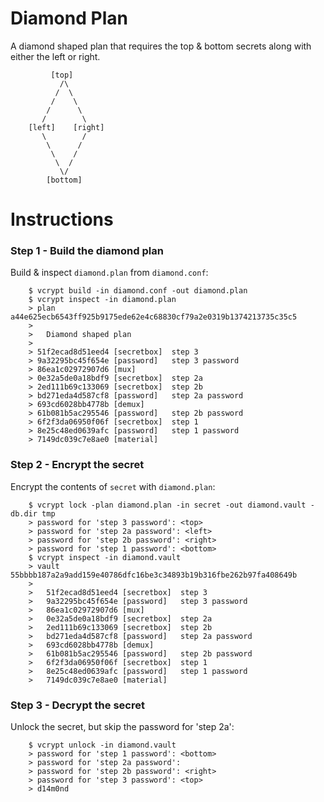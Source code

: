 # Diamond Plan

A diamond shaped plan that requires the top & bottom secrets along with either
the left or right.


             [top]
               /\
              /  \
             /    \
            /      \
           /        \
        [left]    [right]
           \        /
            \      /
             \    /
              \  /
               \/
            [bottom]

# Instructions

### Step 1 - Build the diamond plan

Build & inspect `diamond.plan` from `diamond.conf`:

        $ vcrypt build -in diamond.conf -out diamond.plan
        $ vcrypt inspect -in diamond.plan
        > plan a44e625ecb6543ff925b9175ede62e4c68830cf79a2e0319b1374213735c35c5
        >
        >   Diamond shaped plan
        >
        > 51f2ecad8d51eed4 [secretbox]  step 3
        > 9a32295bc45f654e [password]   step 3 password
        > 86ea1c02972907d6 [mux]
        > 0e32a5de0a18bdf9 [secretbox]  step 2a
        > 2ed111b69c133069 [secretbox]  step 2b
        > bd271eda4d587cf8 [password]   step 2a password
        > 693cd6028bb4778b [demux]
        > 61b081b5ac295546 [password]   step 2b password
        > 6f2f3da06950f06f [secretbox]  step 1
        > 8e25c48ed0639afc [password]   step 1 password
        > 7149dc039c7e8ae0 [material]

### Step 2 - Encrypt the secret

Encrypt the contents of `secret` with `diamond.plan`:

        $ vcrypt lock -plan diamond.plan -in secret -out diamond.vault -db.dir tmp
        > password for 'step 3 password': <top>
        > password for 'step 2a password': <left>
        > password for 'step 2b password': <right>
        > password for 'step 1 password': <bottom>
        $ vcrypt inspect -in diamond.vault
        > vault 55bbbb187a2a9add159e40786dfc16be3c34893b19b316fbe262b97fa408649b
        >
        >   51f2ecad8d51eed4 [secretbox]  step 3
        >   9a32295bc45f654e [password]   step 3 password
        >   86ea1c02972907d6 [mux]
        >   0e32a5de0a18bdf9 [secretbox]  step 2a
        >   2ed111b69c133069 [secretbox]  step 2b
        >   bd271eda4d587cf8 [password]   step 2a password
        >   693cd6028bb4778b [demux]
        >   61b081b5ac295546 [password]   step 2b password
        >   6f2f3da06950f06f [secretbox]  step 1
        >   8e25c48ed0639afc [password]   step 1 password
        >   7149dc039c7e8ae0 [material]

### Step 3 - Decrypt the secret

Unlock the secret, but skip the password for 'step 2a':

        $ vcrypt unlock -in diamond.vault
        > password for 'step 1 password': <bottom>
        > password for 'step 2a password':
        > password for 'step 2b password': <right>
        > password for 'step 3 password': <top>
        > d14m0nd
